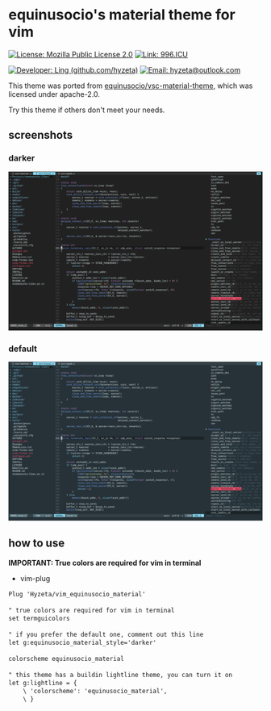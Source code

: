 # equinusocio's material theme for vim

[![License: Mozilla Public License 2.0](https://img.shields.io/static/v1.svg?label=License&message=Mozilla%20Public%20License%202.0&logoColor=ffffff&labelColor=565b60&color=e72565&style=flat&logo=read-the-docs)](https://spdx.org/licenses/MPL-2.0.html)
[![Link: 996.ICU](https://img.shields.io/static/v1.svg?label=Link&message=996%2EICU&logoColor=ffffff&labelColor=565b60&color=e72565&style=flat&logo=read-the-docs)](https://996.icu/#/en_US)

[![Developer: Ling (github.com/hyzeta)](https://img.shields.io/static/v1.svg?label=Developer&message=Ling%20%28github.com/hyzeta%29&logoColor=ffffff&labelColor=565b60&color=d242c1&style=flat&logo=github)](https://github.com/hyzeta)
[![Email: hyzeta@outlook.com](https://img.shields.io/static/v1.svg?label=Email&message=hyzeta%40outlook.com&logoColor=ffffff&labelColor=565b60&color=d242c1&style=flat&logo=gmail)](mailto:hyzeta@outlook.com)

This theme was ported from [equinusocio/vsc-material-theme](https://github.com/equinusocio/vsc-material-theme), which was licensed under apache-2.0.

Try this theme if others don't meet your needs.

## screenshots

### darker

![](./screenshots/1.png)

### default

![](./screenshots/2.png)

## how to use

**IMPORTANT: True colors are required for vim in terminal**

* vim-plug

```vim
Plug 'Hyzeta/vim_equinusocio_material'

" true colors are required for vim in terminal
set termguicolors

" if you prefer the default one, comment out this line
let g:equinusocio_material_style='darker'

colorscheme equinusocio_material

" this theme has a buildin lightline theme, you can turn it on
let g:lightline = {
    \ 'colorscheme': 'equinusocio_material',
    \ }
```
